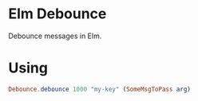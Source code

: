 # Elm Debounce

Debounce messages in Elm.

# Using

```elm
Debounce.debounce 1000 "my-key" (SomeMsgToPass arg)
```
